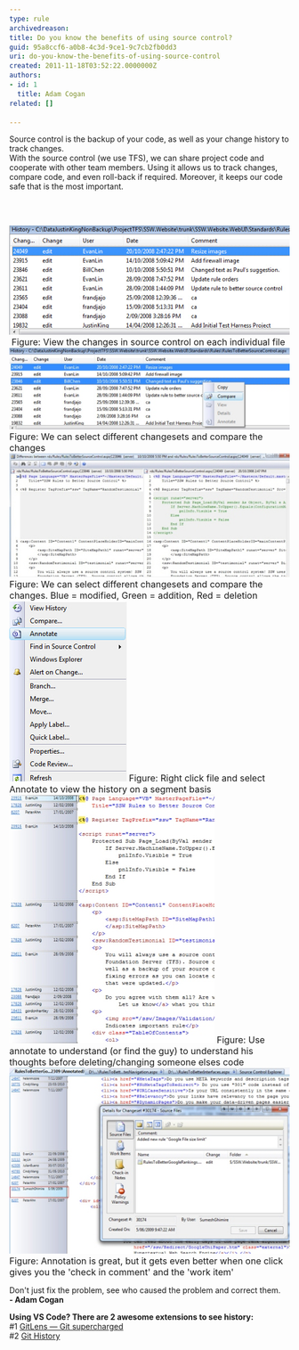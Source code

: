 ```yaml
---
type: rule
archivedreason: 
title: Do you know the benefits of using source control?
guid: 95a8ccf6-a0b8-4c3d-9ce1-9c7cb2fb0dd3
uri: do-you-know-the-benefits-of-using-source-control
created: 2011-11-18T03:52:22.0000000Z
authors:
- id: 1
  title: Adam Cogan
related: []

---
```



Source control is the backup of your code, as well as your change history to track changes. <br>
With the source control (we use TFS), we can share project code and cooperate with other team members. Using it allows us to track changes, compare code, and even roll-back if required. Moreover, it keeps our code safe that is the most important. 

<br><excerpt class='endintro'></excerpt><br>
 
<img src="HistoryWindow.jpg" class="ms-rteCustom-ImageArea" alt="" /> <font size="-0" class="ms-rteCustom-FigureNormal">Figure: View the changes in source control on each individual file</font> 
<img src="HistoryCompareMenu.jpg" class="ms-rteCustom-ImageArea" alt="" /> 
<font size="-0" class="ms-rteCustom-FigureNormal">Figure: We can select different changesets and compare the changes </font>
<img src="Compare.jpg" class="ms-rteCustom-ImageArea" alt="" /> 
<font size="-0" class="ms-rteCustom-FigureNormal">Figure: We can select different changesets and compare the changes. Blue = modified, Green = addition, Red = deletion 
   <br> </font>
<img src="AnnotateMenu.jpg" class="ms-rteCustom-ImageArea" alt="" />
<font size="-0" class="ms-rteCustom-FigureNormal">Figure: Right click file and select Annotate to view the history on a segment basis</font> 
<img src="Annotate.jpg" class="ms-rteCustom-ImageArea" alt="" />
<font size="-0" class="ms-rteCustom-FigureNormal">Figure: Use annotate to understand (or find the guy) to understand his thoughts before deleting/changing someone elses code</font> 
<img src="AnnotationAndComment.jpg" class="ms-rteCustom-ImageArea" alt="" />
<font size="-0" class="ms-rteCustom-FigureNormal">Figure: Annotation is great, but it gets even better when one click gives you the 'check in comment' and the 'work item'</font> 
<div><p class="ssw15-rteElement-GreyBox">Don't just fix the problem, see who caused the problem and correct them.<br> 
      <b>- Adam Cogan​</b></p></div><p class="ssw15-rteElement-GreyBox"><b>Using VS Code? There are 2 awesome extensions to see history:</b><br>#1 <a href="https://marketplace.visualstudio.com/items?itemName=eamodio.gitlens">GitLens — Git supercharged
</a><br>#2 <a href="https://marketplace.visualstudio.com/items?itemName=donjayamanne.githistory">Git History</a>​<br></p>


